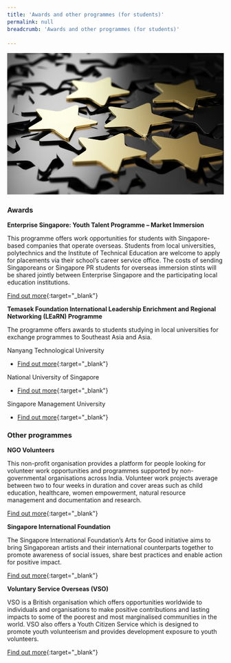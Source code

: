 ```yaml
---
title: 'Awards and other programmes (for students)'
permalink: null
breadcrumb: 'Awards and other programmes (for students)'

---
```



<img src="\images\asean-students\awards-students.jpg" alt="awards students banner" style="width:800px;" />

### **Awards**

**Enterprise Singapore: Youth Talent Programme – Market Immersion**

This programme offers work opportunities for students with Singapore-based companies that operate overseas. Students from local universities, polytechnics and the Institute of Technical Education are welcome to apply for placements via their school’s career service office. The costs of sending Singaporeans or Singapore PR students for overseas immersion stints will be shared jointly between Enterprise Singapore and the participating local education institutions.

[Find out more](https://ie.enterprisesg.gov.sg/Venture-Overseas/talent-development/ytp-market-immersion){:target="_blank"}



**Temasek Foundation International Leadership Enrichment and Regional Networking (LEaRN) Programme**

The programme offers awards to students studying in local universities for exchange programmes to Southeast Asia and Asia.

Nanyang Technological University

- [Find out more](http://global.ntu.edu.sg/GMP/gemexplorer/BeforeApplying/ScholarshipsFunding/Pages/TFLEaRN.aspx){:target="_blank"}

National University of Singapore

- [Find out more](http://www.nus.edu.sg/iro/fa/sch/out/tfilearn-out.html){:target="_blank"}

Singapore Management University

- [Find out more](https://www.smu.edu.sg/about/financial/scholarships/TFLEaRN){:target="_blank"}



### **Other programmes**

**NGO Volunteers**

This non-profit organisation provides a platform for people looking for volunteer work opportunities and programmes supported by non-governmental organisations across India. Volunteer work projects average between two to four weeks in duration and cover areas such as child education, healthcare, women empowerment, natural resource management and documentation and research.

[Find out more](http://ngovolunteers.com/){:target="_blank"}

 

**Singapore International Foundation**

The Singapore International Foundation’s Arts for Good initiative aims to bring Singaporean artists and their international counterparts together to promote awareness of social issues, share best practices and enable action for positive impact.

[Find out more](https://www.sif.org.sg/our-work/ce/afg/about){:target="_blank"}

 

**Voluntary Service Overseas (VSO)**

VSO is a British organisation which offers opportunities worldwide to individuals and organisations to make positive contributions and lasting impacts to some of the poorest and most marginalised communities in the world. VSO also offers a Youth Citizen Service which is designed to promote youth volunteerism and provides development exposure to youth volunteers.

[Find out more](https://www.vsointernational.org/volunteering/where-do-volunteers-work/india){:target="_blank"}